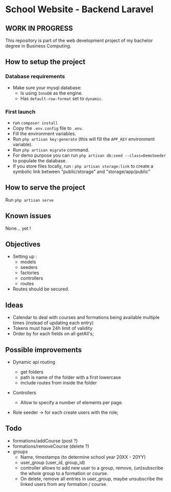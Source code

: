 # School Website - Backend Laravel

## WORK IN PROGRESS

This repository is part of the web development project of my bachelor degree in Business Computing.

## How to setup the project
### Database requirements
- Make sure your mysql database:
    - Is using `InnoDB` as the engine.
    - Has `default-row-format` set to `dynamic`.

### First launch
- run `composer install`
- Copy the `.env.config` file to `.env`.
- Fill the environment variables.
- Run `php artisan key:generate` (this will fill the `APP_KEY` environment variable).
- Run `php artisan migrate` command.
- For demo purpose you can run `php artisan db:seed --class=DemoSeeder` to populate the database.
- If you store files locally, run : `php artisan storage:link` to create a symbolic link between "public/storage" and "storage/app/public"

## How to serve the project
Run `php artisan serve`

## Known issues
None... yet !

## Objectives
- Setting up :
  - models
  - seeders
  - factories
  - controllers
  - routes
- Routes should be secured.

## Ideas
- Calendar to deal with courses and formations being available multiple times (instead of updating each entry)
- Tokens must have 24h limit of validity
- Order by for each fields on all getAll's;

## Possible improvements
- Dynamic api routing
  - get folders
  - path is name of the folder with a first lowercase
  - include routes from inside the folder
- Controllers
  - Allow to specify a number of elements per page.

- Role seeder -> for each create users with the role;


## Todo
- formations/addCourse (post ?)
- formations/removeCourse (delete ?)
- groups
  - Name, timestamps (to determine school year 20XX - 20YY) 
  - user_group (user_id, group_id)
  - controller allows to add new user to a group, remove, (un)subscribe the whole group to a formation or course.
  - On delete, remove all entries in user_group, maybe unsubscribe the linked users from any formation / course.

